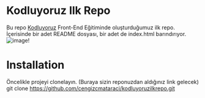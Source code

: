 # Kodluyoruz Ilk Repo
Bu repo [Kodluyoruz]("https://www.kodluyoruz.org/") Front-End Eğitiminde oluşturduğumuz ilk repo. İçerisinde bir adet README dosyası, bir adet de index.html barındırıyor.
![image!]("https://raw.githubusercontent.com/Kodluyoruz/taskforce/main/git/odev1/figures/markdown.png")

# Installation
Öncelikle projeyi clonelayın. (Buraya sizin reponuzdan aldığınız link gelecek)
    git clone https://github.com/cengizcmataraci/kodluyoruzilkrepo.git